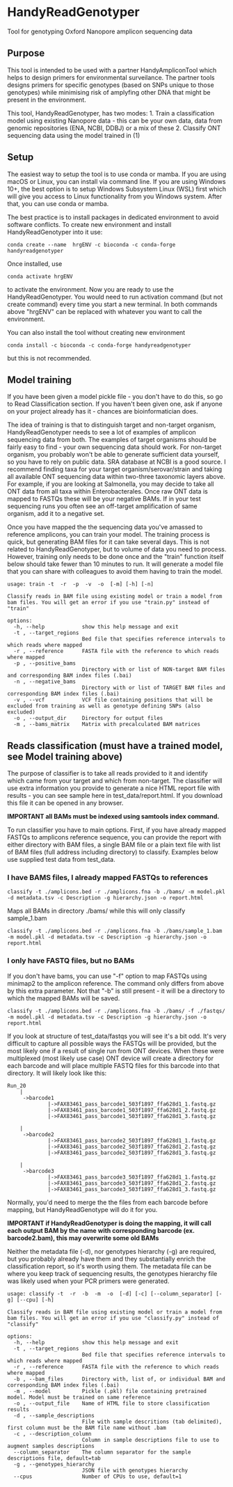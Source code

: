 # HandyReadGenotyper
Tool for genotyping Oxford Nanopore amplicon sequencing data

## Purpose
This tool is intended to be used with a partner HandyAmpliconTool which helps to design primers for environmental surveilance. The partner tools designs primers for specific genotypes (based on SNPs unique to those genotypes) while minimising risk of amplyfing other DNA that might be present in the environment.

This tool, HandyReadGenotyper, has two modes: 
    1. Train a classification model using existing Nanopore data - this can be your own data, data from genomic repositories (ENA, NCBI, DDBJ) or a mix of these
    2. Classify ONT sequencing data using the model trained in (1)



## Setup
The easiest way to setup the tool is to use conda or mamba. If you are using macOS or Linux, you can install via command line. If you are using Windows 10+, the best option is to setup Windows Subsystem Linux (WSL) first which will give you access to Linux functionality from you Windows system. After that, you can use conda or mamba.

The best practice is to install packages in dedicated environment to avoid software conflicts. To create new environment and install HandyReadGenotyper into it use:
```
conda create --name  hrgENV -c bioconda -c conda-forge handyreadgenotyper
```
Once installed, use
```
conda activate hrgENV
```
to activate the environment. Now you are ready to use the HandyReadGenotyper. You would need to run activation command (but not create command) every time you start a new terminal. In both commands above "hrgENV" can be replaced with whatever you want to call the environment. 

You can also install the tool without creating new environment
```
conda install -c bioconda -c conda-forge handyreadgenotyper
```
but this is not recommended.



## Model training
If you have been given a model pickle file - you don't have to do this, so go to Read Classification section. If you haven't been given one, ask if anyone on your project already has it - chances are bioinformatician does.

The idea of training is that to distinguish target and non-target organism, HandyReadGenotyper needs to see a lot of examples of amplicon sequencing data from both. The examples of target organisms should be fairly easy to find - your own sequencing data should work. For non-target organism, you probably won't be able to generate sufficient data yourself, so you have to rely on public data. SRA database at NCBI is a good source. I recommend finding taxa for your target organism/serovar/strain and taking all available ONT sequencing data within two-three taxonomic layers above. For example, if you are looking at Salmonella, you may decide to take all ONT data from all taxa within Enterobacterales. Once raw ONT data is mapped to FASTQs these will be your negative BAMs. If in your test sequencing runs you often see an off-target amplification of same organism, add it to a negative set.

Once you have mapped the the sequencing data you've amassed to reference amplicons, you can train your model. The training process is quick, but generating BAM files for it can take several days. This is not related to HandyReadGenotyper, but to volume of data you need to process. However, training only needs to be done once and the "train" function itself below should take fewer than 10 minutes to run. It will generate a model file that you can share with colleagues to avoid them having to train the model.

```
usage: train -t  -r  -p  -v  -o  [-m] [-h] [-n] 

Classify reads in BAM file using existing model or train a model from bam files. You will get an error if you use "train.py" instead of "train"

options:
  -h, --help            show this help message and exit
  -t , --target_regions 
                        Bed file that specifies reference intervals to which reads where mapped
  -r , --reference      FASTA file with the reference to which reads where mapped
  -p , --positive_bams 
                        Directory with or list of NON-target BAM files and corresponding BAM index files (.bai)
  -n , --negative_bams 
                        Directory with or list of TARGET BAM files and corresponding BAM index files (.bai)
  -v , --vcf            VCF file containing positions that will be excluded from training as well as genotype defining SNPs (also excluded)
  -o , --output_dir     Directory for output files
  -m , --bams_matrix    Matrix with precalculated BAM matrices

```

## Reads classification (must have a trained model, see Model training above)
The purpose of classifier is to take all reads provided to it and identify which came from your target and which from non-target. The classifier will use extra information you provide to generate a nice HTML report file with results - you can see sample here in test_data/report.html. If you download this file it can be opened in any browser. 

**IMPORTANT all BAMs must be indexed using samtools index command.**

To run classifier you have to main options. First, if you have already mapped FASTQs to amplicons reference sequence, you can provide the report with either directory with BAM files, a single BAM file or a plain text file with list of BAM files (full address including directory) to classify. Examples below use supplied test data from test_data.


### I have BAMS files, I already mapped FASTQs to references

```
classify -t ./amplicons.bed -r ./amplicons.fna -b ./bams/ -m model.pkl -d metadata.tsv -c Description -g hierarchy.json -o report.html
```
Maps all BAMs in directory ./bams/ while this will only classify sample_1.bam
```
classify -t ./amplicons.bed -r ./amplicons.fna -b ./bams/sample_1.bam -m model.pkl -d metadata.tsv -c Description -g hierarchy.json -o report.html
```




### I only have FASTQ files, but no BAMs

If you don't have bams, you can use "-f" option to map FASTQs using minimap2 to the amplicon reference. The command only differs from above by this extra parameter. Not that "-b" is still present - it will be a directory to which the mapped BAMs will be saved. 
```
classify -t ./amplicons.bed -r ./amplicons.fna -b ./bams/ -f ./fastqs/ -m model.pkl -d metadata.tsv -c Description -g hierarchy.json -o report.html
```
If you look at structure of test_data/fastqs you will see it's a bit odd. It's very difficult to capture all possible ways the FASTQs will be provided, but the most likely one if a result of single run from ONT devices. When these were multiplexed (most likely use case) ONT device will create a directory for each barcode and will place multiple FASTQ files for this barcode into that directory. It will likely look like this:
```
Run_20
    | 
     ->barcode1
             |->FAX83461_pass_barcode1_503f1897_ffa628d1_1.fastq.gz
             |->FAX83461_pass_barcode1_503f1897_ffa628d1_2.fastq.gz
             |->FAX83461_pass_barcode1_503f1897_ffa628d1_3.fastq.gz
    
    |
     ->barcode2
             |->FAX83461_pass_barcode2_503f1897_ffa628d1_1.fastq.gz
             |->FAX83461_pass_barcode2_503f1897_ffa628d1_2.fastq.gz
             |->FAX83461_pass_barcode2_503f1897_ffa628d1_3.fastq.gz
    
    |
     ->barcode3
             |->FAX83461_pass_barcode3_503f1897_ffa628d1_1.fastq.gz
             |->FAX83461_pass_barcode3_503f1897_ffa628d1_2.fastq.gz
             |->FAX83461_pass_barcode3_503f1897_ffa628d1_3.fastq.gz
```
Normally, you'd need to merge the the files from each barcode before mapping, but HandyReadGenotype will do it for you.

**IMPORTANT if HandyReadGenotyper is doing the mapping, it will call each output BAM by the name with corresponding barcode (ex. barcode2.bam), this may overwrite some old BAMs**

Neither the metadata file (-d), nor genotypes hierarchy (-g) are required, but you probably already have them and they substantially enrich the classification report, so it's worth using them. The metadata file can be where you keep track of sequencing results, the genotypes hierarchy file was likely used when your PCR primers were generated. 

```
usage: classify -t  -r  -b  -m  -o  [-d] [-c] [--column_separator] [-g] [--cpu] [-h]

Classify reads in BAM file using existing model or train a model from bam files. You will get an error if you use "classify.py" instead of "classify"

options:
  -h, --help            show this help message and exit
  -t , --target_regions 
                        Bed file that specifies reference intervals to which reads where mapped
  -r , --reference      FASTA file with the reference to which reads where mapped
  -b , --bam_files      Directory with, list of, or individual BAM and corresponding BAM index files (.bai)
  -m , --model          Pickle (.pkl) file containing pretrained model. Model must be trained on same reference
  -o , --output_file    Name of HTML file to store classification results
  -d , --sample_descriptions 
                        File with sample descritions (tab delimited), first column must be the BAM file name without .bam
  -c , --description_column 
                        Column in sample descriptions file to use to augment samples descriptions
  --column_separator    The column separator for the sample descriptions file, default=tab
  -g , --genotypes_hierarchy
                        JSON file with genotypes hierarchy
  --cpus                Number of CPUs to use, default=1

```
